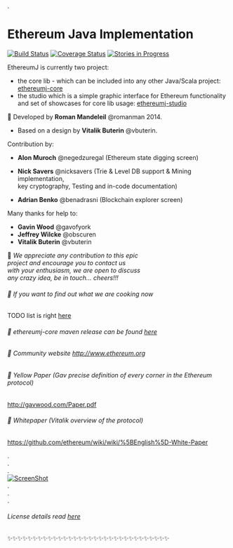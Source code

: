 
.   


# Ethereum Java Implementation 
[![Build Status](https://travis-ci.org/ethereum/ethereumj.svg?branch=master)](https://travis-ci.org/ethereum/ethereumj) [![Coverage Status](https://coveralls.io/repos/ethereum/ethereumj/badge.png?branch=master)](https://coveralls.io/r/ethereum/ethereumj?branch=master)
[![Stories in Progress](https://badge.waffle.io/ethereum/ethereumj.png?title=In%20Progress&label=in_progress)](https://waffle.io/ethereum/ethereumj)

EthereumJ is currently two project: 
 * the core lib - which can be included into any other Java/Scala project: [ethereumj-core](ethereumj-core)
 * the studio which is a simple graphic interface for Ethereum functionality and set of showcases for core lib usage: [ethereumj-studio](ethereumj-studio)

:small_orange_diamond: Developed by **Roman Mandeleil** @romanman 2014.   
 * Based on a design by **Vitalik Buterin** @vbuterin. 

 
 Contribution by:   
  * **Alon Muroch** @negedzuregal (Ethereum state digging screen)
 
  * **Nick Savers** @nicksavers (Trie & Level DB support & Mining implementation,   
     key cryptography, Testing and in-code documentation)
   
  * **Adrian Benko** @benadrasni (Blockchain explorer screen)
 
 
 Many thanks for help to:   
  * **Gavin Wood** @gavofyork   
  * **Jeffrey Wilcke** @obscuren   
  * **Vitalik Buterin** @vbuterin


:small_blue_diamond: *We appreciate any contribution to this epic   
project and encourage you to contact us   
with your enthusiasm, we are open to discuss   
any crazy idea, be in touch... cheers!!!*   
 
###### :small_blue_diamond: If you want to find out what we are cooking now   
TODO list is right [here](TODO.md)
 
######  :small_blue_diamond: ethereumj-core maven release can be found [here](https://bintray.com/ethereum/maven/org.ethereum/view)
 
######  :small_blue_diamond: Community website  http://www.ethereum.org

######  :small_blue_diamond: Yellow Paper (Gav precise definition of every corner in the Ethereum protocol)   
  http://gavwood.com/Paper.pdf

######  :small_blue_diamond: Whitepaper (Vitalik overview of the protocol)    
  https://github.com/ethereum/wiki/wiki/%5BEnglish%5D-White-Paper

.   
.   
.   
[![ScreenShot](http://i.imgur.com/FQiBihl.jpg)](https://www.youtube.com/watch?v=D5ok7jh7AOg)   
.   
.   
.   

###### License details read [here](LICENSE)
:sparkles::sparkles::sparkles::sparkles::sparkles::sparkles::sparkles::sparkles::sparkles::sparkles::sparkles::sparkles::sparkles::sparkles::sparkles::sparkles::sparkles::sparkles::sparkles::sparkles::sparkles::sparkles::sparkles::sparkles::sparkles::sparkles::sparkles::sparkles::sparkles::sparkles::sparkles::sparkles:

 
 
 



